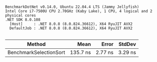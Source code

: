 ```

BenchmarkDotNet v0.14.0, Ubuntu 22.04.4 LTS (Jammy Jellyfish)
Intel Core i7-7500U CPU 2.70GHz (Kaby Lake), 1 CPU, 4 logical and 2 physical cores
.NET SDK 8.0.108
  [Host]     : .NET 8.0.8 (8.0.824.36612), X64 RyuJIT AVX2
  DefaultJob : .NET 8.0.8 (8.0.824.36612), X64 RyuJIT AVX2


```
| Method                 | Mean     | Error   | StdDev  |
|----------------------- |---------:|--------:|--------:|
| BenchmarkSelectionSort | 135.7 ns | 2.77 ns | 3.29 ns |
